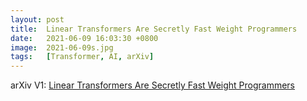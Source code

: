 ```yaml
---
layout: post
title:  Linear Transformers Are Secretly Fast Weight Programmers
date:   2021-06-09 16:03:30 +0800
image:  2021-06-09s.jpg
tags:   [Transformer, AI, arXiv]
---
```

arXiv V1: [Linear Transformers Are Secretly Fast Weight Programmers](https://arxiv.org/pdf/2102.11174.pdf)